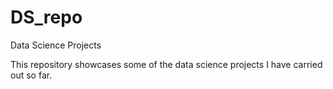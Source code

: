 # DS_repo
Data Science Projects

This repository showcases some of the data science projects I have carried out so far.
